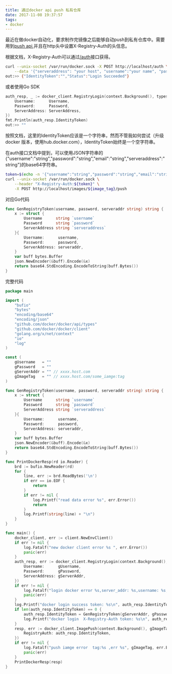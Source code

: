 ```yaml
---
title: 通过docker api push 私有仓库
date: 2017-11-08 19:37:57
tags:
- docker
---
```


最近在做docker自动化，要求制作完镜像之后能够自动push到私有仓库中。需要用到[push api](https://docs.docker.com/engine/api/v1.32/#operation/ImagePush),并且在http头中设置X-Registry-Auth的头信息。

根据文档，X-Registry-Auth可以通过[/auth](https://docs.docker.com/engine/api/v1.32/#section/Authentication)接口获得。

```bash
curl --unix-socket /var/run/docker.sock -X POST http://localhost/auth \
	--data '{"serveraddress": "your host", "username":"your name", "password": "xxxxxx"}'
out:>> {"IdentityToken":"","Status":"Login Succeeded"}
```

或者使用Go SDK
```go
auth_resp, _ := docker_client.RegistryLogin(context.Background(), types.AuthConfig{
	Username:      Username,
	Password:      Password,
	ServerAddress: ServerAddress,
})
fmt.Println(auth_resp.IdentityToken)
out:>> ""
```

按照文档，这里的IdentityToken应该是一个字符串，然而不管我如何尝试（升级docker 版本，使用hub.docker.com），IdentityToken始终是一个空字符串。


在auth接口文档中提到，可以使用JSON字符串的{"username":"string","password":"string","email":"string","serveraddress":"string"}的base64字符串。

```bash
token=$(echo -n '{"username":"string","password":"string","email":"string","serveraddress":"string"}'|base64)
curl --unix-socket /var/run/docker.sock \
	--header "X-Registry-Auth:${token}" \
	-X POST http://localhost/images/${image_tag}/push
```

对应Go代码
```go
func GenRegistryToken(username, password, serveraddr string) string {
	x := struct {
		Username      string `username`
		Password      string `password`
		ServerAddress string `serveraddress`
	}{
		Username:      username,
		Password:      password,
		ServerAddress: serveraddr,
	}
	var buff bytes.Buffer
	json.NewEncoder(&buff).Encode(&x)
	return base64.StdEncoding.EncodeToString(buff.Bytes())
}
```

完整代码
```go
package main

import (
	"bufio"
	"bytes"
	"encoding/base64"
	"encoding/json"
	"github.com/docker/docker/api/types"
	"github.com/docker/docker/client"
	"golang.org/x/net/context"
	"io"
	"log"
)

const (
	gUsername   = ""
	gPassword   = ""
	gServerAddr = "" // xxxx.host.com
	gImageTag   = "" // xxxx.host.com/some_iamge:tag
)

func GenRegistryToken(username, password, serveraddr string) string {
	x := struct {
		Username      string `username`
		Password      string `password`
		ServerAddress string `serveraddress`
	}{
		Username:      username,
		Password:      password,
		ServerAddress: serveraddr,
	}
	var buff bytes.Buffer
	json.NewEncoder(&buff).Encode(&x)
	return base64.StdEncoding.EncodeToString(buff.Bytes())
}

func PrintDockerResp(rd io.Reader) {
	brd := bufio.NewReader(rd)
	for {
		line, err := brd.ReadBytes('\n')
		if err == io.EOF {
			return
		}
		if err != nil {
			log.Printf("read data error %s", err.Error())
			return
		}
		log.Printf(string(line) + "\n")
	}
}

func main() {
	docker_client, err := client.NewEnvClient()
	if err != nil {
		log.Fatalf("new docker client error %s ", err.Error())
		panic(err)
	}
	auth_resp, err := docker_client.RegistryLogin(context.Background(), types.AuthConfig{
		Username:      gUsername,
		Password:      gPassword,
		ServerAddress: gServerAddr,
	})
	if err != nil {
		log.Fatalf("login docker error %s,server_addr: %s,username: %s,password: %s", err.Error(), gServerAddr, gUsername, gPassword)
		panic(err)
	}
	log.Printf("docker login success token: %s\n", auth_resp.IdentityToken)
	if len(auth_resp.IdentityToken) == 0 {
		auth_resp.IdentityToken = GenRegistryToken(gServerAddr, gPassword, gServerAddr)
		log.Printf("docker login  X-Registry-Auth token: %s\n", auth_resp.IdentityToken)
	}
	resp, err := docker_client.ImagePush(context.Background(), gImageTag, types.ImagePushOptions{
		RegistryAuth: auth_resp.IdentityToken,
	})
	if err != nil {
		log.Fatalf("push iamge error  tag:%s ,err %s", gImageTag, err.Error())
		panic(err)
	}
	PrintDockerResp(resp)
}

```